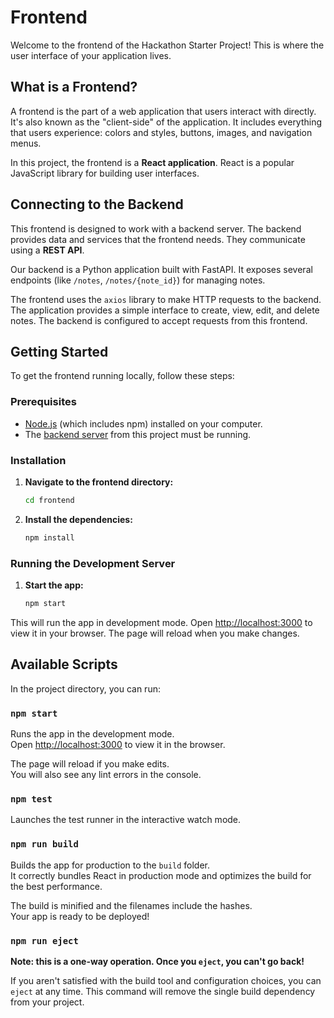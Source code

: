 # Frontend

Welcome to the frontend of the Hackathon Starter Project! This is where the user interface of your application lives.

## What is a Frontend?

A frontend is the part of a web application that users interact with directly. It's also known as the "client-side" of the application. It includes everything that users experience: colors and styles, buttons, images, and navigation menus.

In this project, the frontend is a **React application**. React is a popular JavaScript library for building user interfaces.

## Connecting to the Backend

This frontend is designed to work with a backend server. The backend provides data and services that the frontend needs. They communicate using a **REST API**.

Our backend is a Python application built with FastAPI. It exposes several endpoints (like `/notes`, `/notes/{note_id}`) for managing notes.

The frontend uses the `axios` library to make HTTP requests to the backend. The application provides a simple interface to create, view, edit, and delete notes. The backend is configured to accept requests from this frontend.

## Getting Started

To get the frontend running locally, follow these steps:

### Prerequisites

-   [Node.js](https://nodejs.org/) (which includes npm) installed on your computer.
-   The [backend server](https://github.com/siddiki8/hackDI-backend-starter) from this project must be running.

### Installation

1.  **Navigate to the frontend directory:**

    ```bash
    cd frontend
    ```

2.  **Install the dependencies:**

    ```bash
    npm install
    ```

### Running the Development Server

1.  **Start the app:**

    ```bash
    npm start
    ```

This will run the app in development mode. Open [http://localhost:3000](http://localhost:3000) to view it in your browser. The page will reload when you make changes.

## Available Scripts

In the project directory, you can run:

### `npm start`

Runs the app in the development mode.\
Open [http://localhost:3000](http://localhost:3000) to view it in the browser.

The page will reload if you make edits.\
You will also see any lint errors in the console.

### `npm test`

Launches the test runner in the interactive watch mode.

### `npm run build`

Builds the app for production to the `build` folder.\
It correctly bundles React in production mode and optimizes the build for the best performance.

The build is minified and the filenames include the hashes.\
Your app is ready to be deployed!

### `npm run eject`

**Note: this is a one-way operation. Once you `eject`, you can't go back!**

If you aren't satisfied with the build tool and configuration choices, you can `eject` at any time. This command will remove the single build dependency from your project. 
